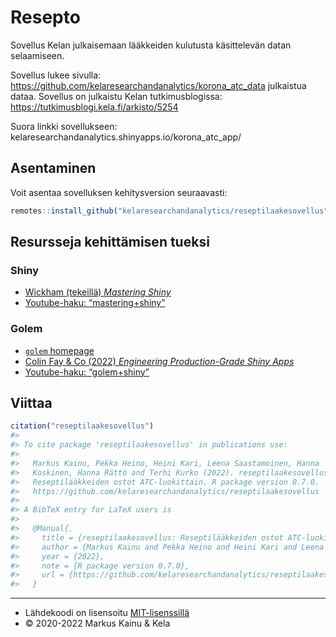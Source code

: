 
<!-- README.md is generated from README.Rmd. Please edit that file -->

# Resepto

<!-- badges: start -->
<!-- badges: end -->

Sovellus Kelan julkaisemaan lääkkeiden kulutusta käsittelevän datan
selaamiseen.

Sovellus lukee sivulla:
<https://github.com/kelaresearchandanalytics/korona_atc_data> julkaistua
dataa. Sovellus on julkaistu Kelan tutkimusblogissa:
<https://tutkimusblogi.kela.fi/arkisto/5254>

Suora linkki sovellukseen:
kelaresearchandanalytics.shinyapps.io/korona_atc_app/

## Asentaminen

Voit asentaa sovelluksen kehitysversion seuraavasti:

``` r
remotes::install_github("kelaresearchandanalytics/reseptilaakesovellus")
```

## Resursseja kehittämisen tueksi

### Shiny

-   [Wickham (tekeillä) *Mastering Shiny*](https://mastering-shiny.org/)
-   [Youtube-haku:
    “mastering+shiny”](https://www.youtube.com/results?search_query=mastering+shiny)

### Golem

-   [`golem` homepage](https://thinkr-open.github.io/golem/)
-   [Colin Fay & Co (2022) *Engineering Production-Grade Shiny
    Apps*](https://engineering-shiny.org/)
-   [Youtube-haku:
    “golem+shiny”](https://www.youtube.com/results?search_query=golem+shiny)

## Viittaa

``` r
citation("reseptilaakesovellus")
#> 
#> To cite package 'reseptilaakesovellus' in publications use:
#> 
#>   Markus Kainu, Pekka Heino, Heini Kari, Leena Saastamoinen, Hanna
#>   Koskinen, Hanna Rättö and Terhi Kurko (2022). reseptilaakesovellus:
#>   Reseptilääkkeiden ostot ATC-luokittain. R package version 0.7.0.
#>   https://github.com/kelaresearchandanalytics/reseptilaakesovellus
#> 
#> A BibTeX entry for LaTeX users is
#> 
#>   @Manual{,
#>     title = {reseptilaakesovellus: Reseptilääkkeiden ostot ATC-luokittain},
#>     author = {Markus Kainu and Pekka Heino and Heini Kari and Leena Saastamoinen and Hanna Koskinen and Hanna Rättö and Terhi Kurko},
#>     year = {2022},
#>     note = {R package version 0.7.0},
#>     url = {https://github.com/kelaresearchandanalytics/reseptilaakesovellus},
#>   }
```

------------------------------------------------------------------------

-   Lähdekoodi on lisensoitu
    [MIT-lisenssillä](https://opensource.org/licenses/MIT)
-   © 2020-2022 Markus Kainu & Kela
